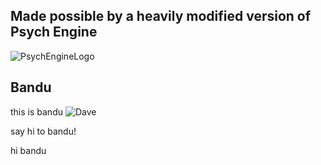 ## Made possible by a heavily modified version of Psych Engine
![PsychEngineLogo](https://cdn.discordapp.com/attachments/1153524025063125003/1257570773619572827/32b52a90fe1f45f6575d18613274d8fb.png?ex=6684e38c&is=6683920c&hm=fd23335a8e83a94a7369ef7b5180d4f4af92d3a903c51854c1a1a4738c93de90&)

## Bandu
this is bandu
![Dave](https://cdn.discordapp.com/attachments/1153524025063125003/1257570072281616444/babduu.png?ex=6684e2e5&is=66839165&hm=68a7e6e4396d8ec7cbd9f24ecc43f16f297117f42838bddc578900fb5ea729e6&)

say hi to bandu!

hi bandu